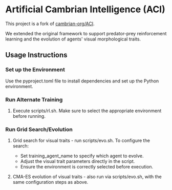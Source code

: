 # Artificial Cambrian Intelligence (ACI)

This project is a fork of [cambrian-org/ACI](https://github.com/cambrian-org/ACI).

We extended the original framework to support predator-prey reinforcement learning and the evolution of agents' visual morphological traits.

## Usage Instructions

### Set up the Environment

Use the pyproject.toml file to install dependencies and set up the Python environment.

### Run Alternate Training

1. Execute scripts/rl.sh. Make sure to select the appropriate environment before running.

### Run Grid Search/Evolution

1. Grid search for visual traits - run scripts/evo.sh. To configure the search:
    - Set training_agent_name to specify which agent to evolve.
    - Adjust the visual trait parameters directly in the script.
    - Ensure the environment is correctly selected before execution.

2. CMA-ES evolution of visual traits - also run via scripts/evo.sh, with the same configuration steps as above.
